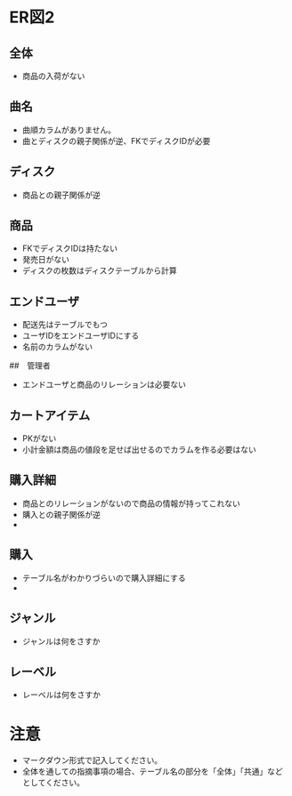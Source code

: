 # ER図2
## 全体
- 商品の入荷がない

## 曲名
- 曲順カラムがありません。
- 曲とディスクの親子関係が逆、FKでディスクIDが必要

## ディスク
- 商品との親子関係が逆

## 商品
- FKでディスクIDは持たない
- 発売日がない
- ディスクの枚数はディスクテーブルから計算

## エンドユーザ
- 配送先はテーブルでもつ
- ユーザIDをエンドユーザIDにする
- 名前のカラムがない

##　管理者
- エンドユーザと商品のリレーションは必要ない

## カートアイテム
- PKがない
- 小計金額は商品の値段を足せば出せるのでカラムを作る必要はない

## 購入詳細
- 商品とのリレーションがないので商品の情報が持ってこれない
- 購入との親子関係が逆
- 

## 購入
- テーブル名がわかりづらいので購入詳細にする
- 

## ジャンル
- ジャンルは何をさすか

## レーベル
- レーベルは何をさすか



# 注意
* マークダウン形式で記入してください。
* 全体を通しての指摘事項の場合、テーブル名の部分を「全体」「共通」などとしてください。

